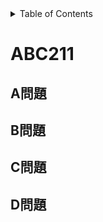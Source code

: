 <!-- START doctoc generated TOC please keep comment here to allow auto update -->
<!-- DON'T EDIT THIS SECTION, INSTEAD RE-RUN doctoc TO UPDATE -->
<details>
<summary>Table of Contents</summary>

- [ABC211](#abc211)
  - [A問題](#a%E5%95%8F%E9%A1%8C)
  - [B問題](#b%E5%95%8F%E9%A1%8C)
  - [C問題](#c%E5%95%8F%E9%A1%8C)
  - [D問題](#d%E5%95%8F%E9%A1%8C)

</details>
<!-- END doctoc generated TOC please keep comment here to allow auto update -->

# ABC211

## A問題



## B問題



## C問題



## D問題

